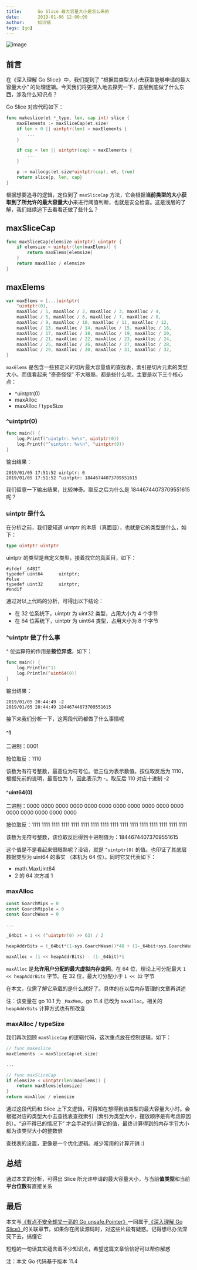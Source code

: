 ```yaml
---
title:      Go Slice 最大容量大小是怎么来的
date:       2019-01-06 12:00:00
author:     知识铺
tags: [go]
---
```


![image](https://s2.ax1x.com/2020/02/27/3wnHRU.png)

## 前言

在《深入理解 Go Slice》中，我们提到了 “根据其类型大小去获取能够申请的最大容量大小” 的处理逻辑。今天我们将更深入地去探究一下，底层到底做了什么东西，涉及什么知识点？

Go Slice 对应代码如下：

```go
func makeslice(et *_type, len, cap int) slice {
	maxElements := maxSliceCap(et.size)
	if len < 0 || uintptr(len) > maxElements {
		...
	}

	if cap < len || uintptr(cap) > maxElements {
		...
	}

	p := mallocgc(et.size*uintptr(cap), et, true)
	return slice{p, len, cap}
}
```

根据想要追寻的逻辑，定位到了 `maxSliceCap` 方法，它会根据**当前类型的大小获取到了所允许的最大容量大小**来进行阈值判断，也就是安全检查。这是浅层的了解，我们继续追下去看看还做了些什么？

## maxSliceCap

```go
func maxSliceCap(elemsize uintptr) uintptr {
	if elemsize < uintptr(len(maxElems)) {
		return maxElems[elemsize]
	}
	return maxAlloc / elemsize
}
```

## maxElems

```go
var maxElems = [...]uintptr{
	^uintptr(0),
	maxAlloc / 1, maxAlloc / 2, maxAlloc / 3, maxAlloc / 4,
	maxAlloc / 5, maxAlloc / 6, maxAlloc / 7, maxAlloc / 8,
	maxAlloc / 9, maxAlloc / 10, maxAlloc / 11, maxAlloc / 12,
	maxAlloc / 13, maxAlloc / 14, maxAlloc / 15, maxAlloc / 16,
	maxAlloc / 17, maxAlloc / 18, maxAlloc / 19, maxAlloc / 20,
	maxAlloc / 21, maxAlloc / 22, maxAlloc / 23, maxAlloc / 24,
	maxAlloc / 25, maxAlloc / 26, maxAlloc / 27, maxAlloc / 28,
	maxAlloc / 29, maxAlloc / 30, maxAlloc / 31, maxAlloc / 32,
}
```

`maxElems` 是包含一些预定义的切片最大容量值的查找表，索引是切片元素的类型大小。而值看起来 “奇奇怪怪” 不大眼熟，都是些什么呢。主要是以下三个核心点：

- ^uintptr(0)
- maxAlloc
- maxAlloc / typeSize

### ^uintptr(0)

```go
func main() {
	log.Printf("uintptr: %v\n", uintptr(0))
	log.Printf("^uintptr: %v\n", ^uintptr(0))
}
```

输出结果：

```
2019/01/05 17:51:52 uintptr: 0
2019/01/05 17:51:52 ^uintptr: 18446744073709551615
```

我们留意一下输出结果，比较神奇。取反之后为什么是 18446744073709551615 呢？

### uintptr 是什么

在分析之前，我们要知道 uintptr 的本质（真面目），也就是它的类型是什么，如下：

```go
type uintptr uintptr
```

uintptr 的类型是自定义类型，接着找它的真面目，如下：

```
#ifdef _64BIT
typedef	uint64		uintptr;
#else
typedef	uint32		uintptr;
#endif
```

通过对以上代码的分析，可得出以下结论：

- 在 32 位系统下，uintptr 为 uint32 类型，占用大小为 4 个字节
- 在 64 位系统下，uintptr 为 uint64 类型，占用大小为 8 个字节

### ^uintptr 做了什么事

^ 位运算符的作用是**按位异或**，如下：

```go
func main() {
	log.Println(^1)
	log.Println(^uint64(0))
}
```

输出结果：

```
2019/01/05 20:44:49 -2
2019/01/05 20:44:49 18446744073709551615
```

接下来我们分析一下，这两段代码都做了什么事情呢

#### ^1

二进制：0001

按位取反：1110

该数为有符号整数，最高位为符号位。低三位为表示数值。按位取反后为 1110，根据先前的说明，最高位为 1，因此表示为 -。取反后 110 对应十进制 -2

#### ^uint64(0)

二进制：0000 0000 0000 0000 0000 0000 0000 0000 0000 0000 0000 0000 0000 0000 0000 0000

按位取反：1111 1111 1111 1111 1111 1111 1111 1111 1111 1111 1111 1111 1111 1111 1111 1111

该数为无符号整数，该位取反后得到十进制值为：18446744073709551615

这个值是不是看起来很眼熟呢？没错，就是 `^uintptr(0)` 的值。也印证了其底层数据类型为 uint64 的事实 （本机为 64 位）。同时它又代表如下：

- math.MaxUint64
- 2 的 64 次方减 1

### maxAlloc

```go
const GoarchMips = 0
const GoarchMipsle = 0
const GoarchWasm = 0

...

_64bit = 1 << (^uintptr(0) >> 63) / 2

heapAddrBits = (_64bit*(1-sys.GoarchWasm))*48 + (1-_64bit+sys.GoarchWasm)*(32-(sys.GoarchMips+sys.GoarchMipsle))

maxAlloc = (1 << heapAddrBits) - (1-_64bit)*1
```

`maxAlloc` 是**允许用户分配的最大虚拟内存空间**。在 64 位，理论上可分配最大 `1 << heapAddrBits` 字节。在 32 位，最大可分配小于 `1 << 32` 字节

在本文，仅需了解它承载的是什么就好了。具体的在以后内存管理的文章再讲述

注：该变量在 go 10.1 为 `_MaxMem`，go 11.4 已改为 `maxAlloc`。相关的 `heapAddrBits` 计算方式也有所改变

### maxAlloc / typeSize

我们再次回顾 `maxSliceCap` 的逻辑代码，这次重点放在控制逻辑，如下：

```go
// func makeslice
maxElements := maxSliceCap(et.size)

...

// func maxSliceCap
if elemsize < uintptr(len(maxElems)) {
	return maxElems[elemsize]
}
return maxAlloc / elemsize
```

通过这段代码和 Slice 上下文逻辑，可得知在想得到该类型的最大容量大小时。会根据对应的类型大小去查找表查找索引（索引为类型大小，摆放顺序是有考虑原因的）。“迫不得已的情况下” 才会手动的计算它的值，最终计算得到的内存字节大小都为该类型大小的整数倍

查找表的设置，更像是一个优化逻辑。减少常用的计算开销 :)

## 总结

通过本文的分析，可得出 Slice 所允许申请的最大容量大小，与当前**值类型**和当前**平台位数**有直接关系

## 最后

本文与[《有点不安全却又一亮的 Go unsafe.Pointer》](https://github.com/golang-xx/blog/blob/master/golang/pkg/2018-12-15-%E6%9C%89%E7%82%B9%E4%B8%8D%E5%AE%89%E5%85%A8%E5%8D%B4%E5%8F%88%E4%B8%80%E4%BA%AE%E7%9A%84Go-unsafe-Pointer.md)一同属于[《深入理解 Go Slice》](https://github.com/golang-xx/blog/blob/master/golang/pkg/2018-12-11-%E6%B7%B1%E5%85%A5%E7%90%86%E8%A7%A3Go-Slice.md)的关联章节。如果你在阅读源码时，对这些片段有疑惑。记得想尽办法深究下去，搞懂它

短短的一句话其实蕴含着不少知识点，希望这篇文章恰恰好可以帮你解惑

注：本文 Go 代码基于版本 11.4

